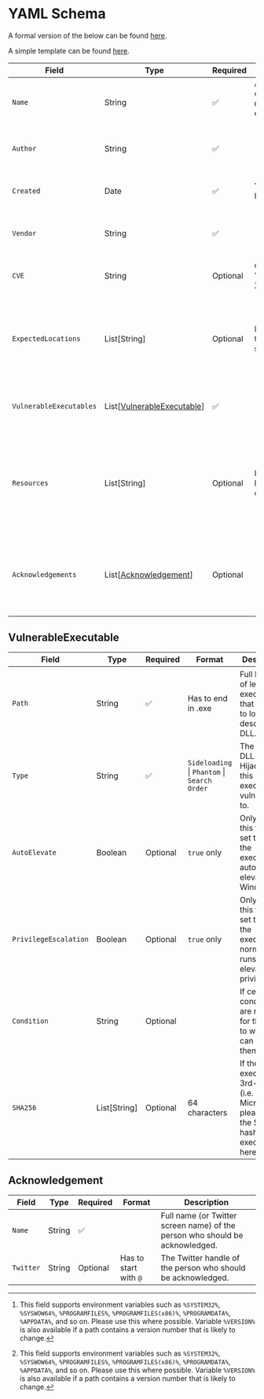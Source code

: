 # YAML Schema
A formal version of the below can be found [here](/.github/schema/schema.yml).

A simple template can be found [here](/template.yml).

| Field | Type | Required | Format | Description |
| ----- | ---- | -------- | ------ | ----------- |
| `Name`| String | ✅ | All lower case, must end in `.dll` | Name of the DLL that is being recorded. |
| `Author` | String | ✅ |  | Full name of the person creating the entry. | 
| `Created` | Date| ✅ | YYYY-MM-DD | Date of when the entry was first created. |
| `Vendor` | String | ✅ |  | Name of the vendor providing the DLL. | 
| `CVE` | String | Optional | CVE-YYYY-XXXX | ID of the assigned CVE, if applicable. |
| `ExpectedLocations` | List[String] | Optional | No trailing slashes | Folder locations[^1] where legitimate versions of the DLL are normally found. |
| `VulnerableExecutables` | List[[VulnerableExecutable](#VulnerableExecutable)] | ✅ |  | Executables that are known to load the DLL described. | 
| `Resources` | List[String] | Optional | HTTP(S) links only | URLs to relevant content that may explain further context (e.g. a PDF report, a tweet, a YouTube video).|
| `Acknowledgements` | List[[Acknowledgement](#Acknowledgement)] | Optional |  | People who should be acknowledge for finding this entry (i.e. who did the actual research). |

## VulnerableExecutable
| Field | Type | Required | Format | Description |
| ----- | ---- | -------- | ------ | ----------- |
| `Path` | String | ✅ | Has to end in .exe | Full location[^1] of legitimate executables that attempt to load the described DLL. |
| `Type` | String | ✅ | `Sideloading` \| `Phantom` \| `Search Order` | The type of DLL Hijacking this executable is vulnerable to. |
| `AutoElevate` | Boolean | Optional | `true` only | Only create this field and set to `true` if the executable is automatically elevated by Windows. |
| `PrivilegeEscalation` | Boolean | Optional | `true` only | Only create this field and set to `true` if the executable normally runs under elevated privileges. |
| `Condition` | String | Optional |  | If certain conditions are required for the attack to work, you can state them here. |
| `SHA256` | List[String] | Optional | 64 characters | If the executable is 3rd-party (i.e. non-Microsoft), please add the SHA256 hash of the executable here. |

## Acknowledgement
| Field | Type | Required | Format | Description |
| ----- | ---- | -------- | ------ | ----------- |
| `Name` | String | ✅ |  | Full name (or Twitter screen name) of the person who should be acknowledged. | 
| `Twitter` | String | Optional | Has to start with `@` | The Twitter handle of the person who should be acknowledged. | 

[^1]: This field supports environment variables such as `%SYSTEM32%`, `%SYSWOW64%`, `%PROGRAMFILES%`, `%PROGRAMFILES(x86)%`, `%PROGRAMDATA%`, `%APPDATA%`, and so on. Please use this where possible. Variable `%VERSION%` is also available if a path contains a version number that is likely to change. 
